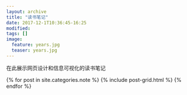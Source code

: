 ```yaml
---
layout: archive
title: "读书笔记"
date: 2017-12-1T10:36:45-16:25
modified:
tags: []
image: 
  feature: years.jpg
  teaser: years.jpg
---
```


在此展示网页设计和信息可视化的读书笔记

<div class="tiles">
{% for post in site.categories.note %}
  {% include post-grid.html %}
{% endfor %}